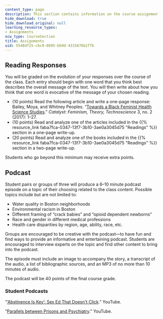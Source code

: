 ```yaml
---
content_type: page
description: This section contains information on the course assignments.
hide_download: true
hide_download_original: null
learning_resource_types:
- Assignments
ocw_type: CourseSection
title: Assignments
uid: 5548df25-cbc0-8695-bb9d-4315676b2ffb
---
```


Reading Responses
-----------------

You will be graded on the evolution of your responses over the course of the class. Each entry should begin with one word that you think best describes the overall message of the text. You will then write about how you think that one word is evocative of the message of your chosen reading. 

*   (10 points) Read the following article and write a one-page response: Bailey, Moya, and Whitney Peoples. “[Towards a Black Feminist Health Science Studies](https://catalystjournal.org/index.php/catalyst/article/view/28844/html_17).” _Catalyst: Feminism, Theory, Technoscience_ 3, no. 2 (2017): 1–27.
*   (10 points) Read and analyze one of the articles included in the {{% resource_link faba7fca-0347-13f7-3b10-3ae0a3045d75 "Readings" %}} section in a one-page write-up.
*   (20 points) Read and analyze one of the books included in the {{% resource_link faba7fca-0347-13f7-3b10-3ae0a3045d75 "Readings" %}} section in a two-page write-up.

Students who go beyond this minimum may receive extra points.

Podcast
-------

Student pairs or groups of three will produce a 6–10 minute podcast episode on a topic of their choosing related to the class content. Possible topics include but are not limited to:

*   Water quality in Boston neighborhoods
*   Environmental racism in Boston
*   Different framing of “crack babies” and “opioid dependent newborns”
*   Race and gender in different medical professions
*   Health care disparities by region, age, ability, race, etc.

Groups are encouraged to be creative with the podcast—to have fun and find ways to provide an informative and entertaining podcast. Students are encouraged to interview experts on the topic and find other content to bring into the podcast.

The episode must include an image to accompany the story, a transcript of the audio, a list of bibliographic sources, and an MP3 of no more than 10 minutes of audio.

The podcast will be 40 points of the final course grade.

### Student Podcasts

“[‘Abstinence Is Key’: Sex Ed That Doesn't Click](https://youtu.be/6au52dJFXL0?t=1365).” YouTube.

“[Parallels between Prisons and Psychiatry](https://youtu.be/6au52dJFXL0?t=2110).” YouTube.